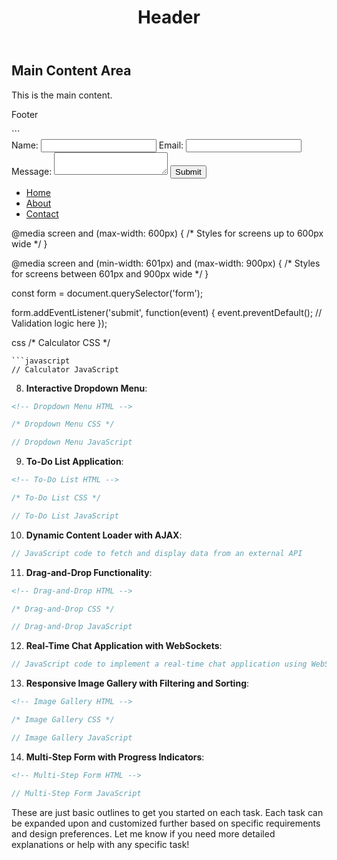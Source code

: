 <!DOCTYPE html>
<html lang="en">
<head>
  <meta charset="UTF-8">
  <meta name="viewport" content="width=device-width, initial-scale=1.0">
  <title>Simple Webpage</title>
  <link rel="stylesheet" href="styles.css">
</head>
<body>
  <header>
    <h1>Header</h1>
  </header>
  <main>
    <h2>Main Content Area</h2>
    <p>This is the main content.</p>
  </main>
  <footer>
    <p>Footer</p>
  </footer>
</body>
</html>
```
<form>
  <label for="name">Name:</label>
  <input type="text" id="name" name="name">
  <label for="email">Email:</label>
  <input type="email" id="email" name="email">
  <label for="message">Message:</label>
  <textarea id="message" name="message"></textarea>
  <button type="submit">Submit</button>
</form
<nav>
  <ul>
    <li><a href="#home">Home</a></li>
    <li><a href="#about">About</a></li>
    <li><a href="#contact">Contact</a></li>
  </ul>
</nav>
@media screen and (max-width: 600px) {
  /* Styles for screens up to 600px wide */
}

@media screen and (min-width: 601px) and (max-width: 900px) {
  /* Styles for screens between 601px and 900px wide */
}

const form = document.querySelector('form');

form.addEventListener('submit', function(event) {
  event.preventDefault();
  // Validation logic here
});

css
/* Calculator CSS */
```
```javascript
// Calculator JavaScript
```

8. **Interactive Dropdown Menu**:
```html
<!-- Dropdown Menu HTML -->
```
```css
/* Dropdown Menu CSS */
```
```javascript
// Dropdown Menu JavaScript
```

9. **To-Do List Application**:
```html
<!-- To-Do List HTML -->
```
```css
/* To-Do List CSS */
```
```javascript
// To-Do List JavaScript
```

10. **Dynamic Content Loader with AJAX**:
```javascript
// JavaScript code to fetch and display data from an external API
```

11. **Drag-and-Drop Functionality**:
```html
<!-- Drag-and-Drop HTML -->
```
```css
/* Drag-and-Drop CSS */
```
```javascript
// Drag-and-Drop JavaScript
```

12. **Real-Time Chat Application with WebSockets**:
```javascript
// JavaScript code to implement a real-time chat application using WebSockets
```

13. **Responsive Image Gallery with Filtering and Sorting**:
```html
<!-- Image Gallery HTML -->
```
```css
/* Image Gallery CSS */
```
```javascript
// Image Gallery JavaScript
```

14. **Multi-Step Form with Progress Indicators**:
```html
<!-- Multi-Step Form HTML -->
```
```javascript
// Multi-Step Form JavaScript
```

These are just basic outlines to get you started on each task. Each task can be expanded upon and customized further based on specific requirements and design preferences. Let me know if you need more detailed explanations or help with any specific task!
